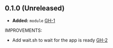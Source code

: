## 0.1.0 (Unreleased)

- **Added:** `module` [GH-1](https://github.com/terraform-alicloud-modules/terraform-alicloud-serverless-webapp/pull/1)

IMPROVEMENTS:

- Add wait.sh to wait for the app is ready [GH-2](https://github.com/terraform-alicloud-modules/terraform-alicloud-serverless-webapp/pull/2)